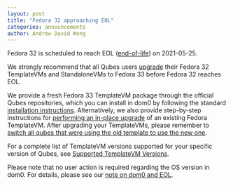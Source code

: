 ```yaml
---
layout: post
title: "Fedora 32 approaching EOL"
categories: announcements
author: Andrew David Wong
---
```


Fedora 32 is scheduled to reach EOL ([end-of-life]) on 2021-05-25.

We strongly recommend that all Qubes users [upgrade] their Fedora 32
TemplateVMs and StandaloneVMs to Fedora 33 before Fedora 32 reaches
EOL.

We provide a fresh Fedora 33 TemplateVM package through the official
Qubes repositories, which you can install in dom0 by following the
standard [installation instructions]. Alternatively, we also provide
step-by-step instructions for [performing an in-place upgrade] of an
existing Fedora TemplateVM. After upgrading your TemplateVMs, please
remember to [switch all qubes that were using the old template to use
the new one][switching].

For a complete list of TemplateVM versions supported for your specific
version of Qubes, see [Supported TemplateVM Versions].

Please note that no user action is required regarding the OS version in
dom0. For details, please see our [note on dom0 and EOL].


[end-of-life]: https://fedoraproject.org/wiki/End_of_life
[upgrade]: https://qubes-doc-rst.readthedocs.io/en/latest/user/templates/fedora/fedora.html#upgrading
[installation instructions]: https://qubes-doc-rst.readthedocs.io/en/latest/user/templates/fedora/fedora.html#installing
[performing an in-place upgrade]: /doc/templates/fedora/in-place-upgrade/
[Supported TemplateVM Versions]: https://qubes-doc-rst.readthedocs.io/en/latest/user/downloading-installing-upgrading/supported-releases.html#templates
[switching]: https://qubes-doc-rst.readthedocs.io/en/latest/user/templates/templates.html#switching
[note on dom0 and EOL]: https://qubes-doc-rst.readthedocs.io/en/latest/user/downloading-installing-upgrading/supported-releases.html#note-on-dom0-and-eol
